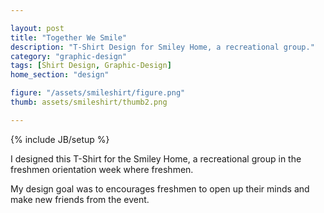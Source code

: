 ```yaml
---

layout: post
title: "Together We Smile"
description: "T-Shirt Design for Smiley Home, a recreational group."
category: "graphic-design"
tags: [Shirt Design, Graphic-Design]
home_section: "design"

figure: "/assets/smileshirt/figure.png"
thumb: assets/smileshirt/thumb2.png

---
```

{% include JB/setup %}

I designed this T-Shirt for the Smiley Home, a recreational group in the freshmen orientation week where freshmen. 

My design goal was to encourages freshmen to open up their minds and make new friends from the event.